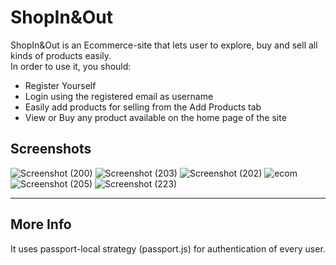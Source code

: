 # ShopIn&Out
ShopIn&Out is an Ecommerce-site that lets user to explore, buy and sell all kinds of products easily.  
In order to use it, you should:  
- Register Yourself
- Login using the registered email as username
- Easily add products for selling from the Add Products tab
- View or Buy any product available on the home page of the site

## Screenshots
![Screenshot (200)](https://user-images.githubusercontent.com/71843674/124981476-3e79a900-e053-11eb-87b4-acaf805fc3df.png)
![Screenshot (203)](https://user-images.githubusercontent.com/71843674/124981907-be077800-e053-11eb-9f07-8746381a9656.png)
![Screenshot (202)](https://user-images.githubusercontent.com/71843674/124982032-e3948180-e053-11eb-8650-db3a60a083be.png)
![ecom](https://user-images.githubusercontent.com/71843674/124982088-f313ca80-e053-11eb-9fae-51e05ec76eb8.png)
![Screenshot (205)](https://user-images.githubusercontent.com/71843674/124982194-0e7ed580-e054-11eb-8288-73d634d44b8b.png)
![Screenshot (223)](https://user-images.githubusercontent.com/71843674/124983731-f60fba80-e055-11eb-9612-bc55c08c255a.png)

---
## More Info
It uses passport-local strategy (passport.js) for authentication of every user.
